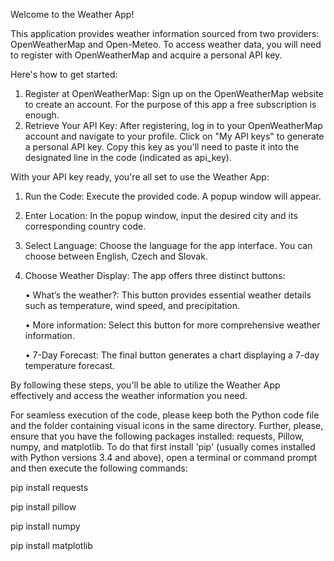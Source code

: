Welcome to the Weather App!

This application provides weather information sourced from two providers: OpenWeatherMap and Open-Meteo. To access weather data, you will need to register with OpenWeatherMap and acquire a personal API key. 

Here's how to get started:
1. Register at OpenWeatherMap: Sign up on the OpenWeatherMap website to create an account. For the purpose of this app a free subscription is enough.
2. Retrieve Your API Key: After registering, log in to your OpenWeatherMap account and navigate to your profile. Click on "My API keys" to generate a personal API key. Copy this key as you'll need to paste it into the designated line in the code (indicated as api_key). 

With your API key ready, you're all set to use the Weather App:
1. Run the Code: Execute the provided code. A popup window will appear.
2. Enter Location: In the popup window, input the desired city and its corresponding country code. 
3. Select Language: Choose the language for the app interface. You can choose between English, Czech and Slovak.
4. Choose Weather Display: The app offers three distinct buttons:
   
	• What’s the weather?: This button provides essential weather details such as temperature, wind speed, and precipitation.

	• More information: Select this button for more comprehensive weather information.

	• 7-Day Forecast: The final button generates a chart displaying a 7-day temperature forecast.

By following these steps, you'll be able to utilize the Weather App effectively and access the weather information you need.

For seamless execution of the code, please keep both the Python code file and the folder containing visual icons in the same directory. Further, please, ensure that you have the following packages installed: requests, Pillow, numpy, and matplotlib. To do that first install 'pip' (usually comes installed with Python versions 3.4 and above), open a terminal or command prompt and then execute the following commands: 

pip install requests 

pip install pillow

pip install numpy

pip install matplotlib


